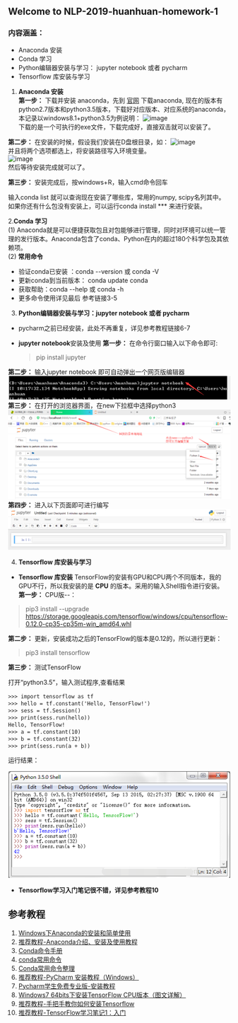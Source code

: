 ## Welcome to NLP-2019-huanhuan-homework-1
### 内容涵盖：
- Anaconda  安装  
- Conda 学习  
- Python编辑器安装与学习： jupyter notebook  或者 pycharm   
- Tensorflow 库安装与学习

1. **Anaconda 安装**   
**第一步：** 下载并安装 anaconda，先到 [官网](https://www.continuum.io/downloads)  下载anaconda, 现在的版本有python2.7版本和python3.5版本，下载好对应版本、对应系统的anaconda，本记录以windows8.1+python3.5为例说明：
![image](http://images2015.cnblogs.com/blog/140867/201601/140867-20160111155041616-433515227.png)  
下载的是一个可执行的exe文件，下载完成好，直接双击就可以安装了。  

**第二步：** 在安装的时候，假设我们安装在D盘根目录，如：
![image](http://images2015.cnblogs.com/blog/140867/201601/140867-20160111155053960-1150576793.png)  
并且将两个选项都选上，将安装路径写入环境变量。  
![image](http://images2015.cnblogs.com/blog/140867/201601/140867-20160111155106522-1988128417.png)  
然后等待安装完成就可以了。

**第三步：** 安装完成后，按windows+R，输入cmd命令回车 

输入conda list 就可以查询现在安装了哪些库，常用的numpy, scipy名列其中。如果你还有什么包没有安装上，可以运行conda install ***  来进行安装。

2.**Conda 学习**  
 (1) Anaconda就是可以便捷获取包且对包能够进行管理，同时对环境可以统一管理的发行版本。Anaconda包含了conda、Python在内的超过180个科学包及其依赖项。  
 (2) **常用命令**
  - 验证conda已安装 ：conda --version   或  conda -V  
  - 更新conda到当前版本： conda update conda
  - 获取帮助：conda --help  或  conda -h
  - 更多命令使用详见最后  参考链接3-5
 
 3. **Python编辑器安装与学习：jupyter notebook  或者 pycharm**
  - pycharm之前已经安装，此处不再重复，详见参考教程链接6-7  
  - **jupyter notebook**安装及使用
   **第一步：** 在命令行窗口输入以下命令即可:  
   
     > pip install  jupyter  
     
   **第二步：** 输入jupyter   notebook  即可自动弹出一个网页版编辑器  
    ![image](https://github.com/HuanwenW/MyPostImag/blob/master/007-picture/jupyter-1.png)  
   **第三步：** 在打开的浏览器界面，在new下拉框中选择python3  
    ![image](https://github.com/HuanwenW/MyPostImag/blob/master/007-picture/jupyter-2.png)   
   **第四步：** 进入以下页面即可进行编写  
    ![image](https://github.com/HuanwenW/MyPostImag/blob/master/007-picture/jupyter-3.png)    
    
4. **Tensorflow 库安装与学习**
- **Tensorflow 库安装**
TensorFlow的安装有GPU和CPU两个不同版本，我的GPU不行，所以我安装的是 **CPU** 的版本。采用的输入Shell指令进行安装。  
**第一步：** CPU版--：  

> pip3 install --upgrade https://storage.googleapis.com/tensorflow/windows/cpu/tensorflow-0.12.0-cp35-cp35m-win_amd64.whl

**第二步：** 更新，安装成功之后的TensorFlow的版本是0.12的，所以进行更新：

> pip3 install tensorflow   

**第三步：** 测试TensorFlow

打开“python3.5”，输入测试程序,查看结果

    >>> import tensorflow as tf  
    >>> hello = tf.constant('Hello, TensorFlow!')  
    >>> sess = tf.Session()  
    >>> print(sess.run(hello))  
    Hello, TensorFlow!  
    >>> a = tf.constant(10)  
    >>> b = tf.constant(32)  
    >>> print(sess.run(a + b))  
    
 运行结果：  
 
 ![image](https://github.com/HuanwenW/MyPostImag/blob/master/007-picture/tensorflow-1.jpg)

- **Tensorflow学习入门笔记很不错，详见参考教程10**

## 参考教程 
1. [Windows下Anaconda的安装和简单使用](https://blog.csdn.net/dq_dm/article/details/47065323)
2. [推荐教程-Anaconda介绍、安装及使用教程](https://zhuanlan.zhihu.com/p/32925500)
3. [Conda命令手册](https://blog.csdn.net/childcyr/article/details/80367867)
4. [conda常用命令](https://www.cnblogs.com/sddai/p/10322603.html)
5. [Conda常用命令整理](https://blog.csdn.net/menc15/article/details/71477949)
6. [推荐教程-PyCharm 安装教程（Windows）](http://www.runoob.com/w3cnote/pycharm-windows-install.html)
7. [Pycharm学生免费专业版-安装教程](https://blog.csdn.net/SpringRolls/article/details/80363119)
8. [Windows7 64bits下安装TensorFlow CPU版本（图文详解）](https://www.cnblogs.com/zlslch/p/6964944.html)
9. [推荐教程-手把手教你如何安装Tensorflow](https://blog.csdn.net/Cs_hnu_scw/article/details/79695347)
10. [推荐教程-TensorFlow学习笔记1：入门](http://www.jeyzhang.com/tensorflow-learning-notes.html)
